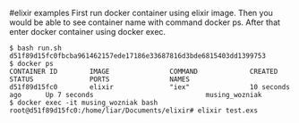 #elixir examples
First run docker container using elixir image.
Then you would be able to see container name with command docker ps.
After that enter docker container using docker exec.
```
$ bash run.sh 
d51f89d15fc0fbcba961462157ede17186e33687816d3bde6815403dd1399753
$ docker ps
CONTAINER ID        IMAGE               COMMAND             CREATED             STATUS              PORTS               NAMES
d51f89d15fc0        elixir              "iex"               10 seconds ago      Up 7 seconds                            musing_wozniak
$ docker exec -it musing_wozniak bash
root@d51f89d15fc0:/home/liar/Documents/elixir# elixir test.exs
```